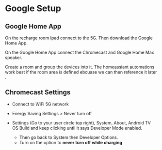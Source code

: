 # Google Setup

## Google Home App

On the recharge room Ipad connect to the 5G. Then download the Google Home App.

On the Google Home App connect the Chromecast and Google Home Max speaker.

Create a room and group the devices into it. The homeassiant automations work best if the room area is defined ebcuase we can then reference it later .

## Chromecast Settings

* Connect to WiFi 5G network

* Energy Saving Settings > Never turn off 

* Settings (Go to your user circle top right), System, About, Android TV OS Build and keep clicking until it says Developer Mode enabled.

    * Then go back to System then Developer Options.
    * Turn on the option to **never turn off while charging**

